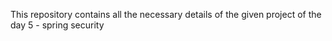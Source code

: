 This repository contains all the necessary details of the given project of the day 5 - spring security
